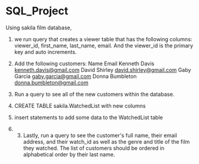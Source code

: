 # SQL_Project

Using sakila film database, 
1. we run query that creates a viewer table that has the following columns: 
viewer_id, first_name, last_name, email. 
And the viewer_id is the primary key and auto increments.

2.	Add the following customers:
Name	Email
Kenneth Davis	kenneth.davis@gmail.com
David Shirley	david.shirley@gmail.com
Gaby Garcia	gaby.garcia@gmail.com
Donna Bumbleton	donna.bumbleton@gmail.com

3. Run a query to see all of the new customers within the database.
4. CREATE TABLE sakila.WatchedList with new columns
5. insert statements to add some data to the WatchedList table
6. 3.	Lastly, run a query to see the customer's full name, their email address, and their watch_id as well as the genre and title of the film they watched. The list of customers should be ordered in alphabetical order by their last name.
